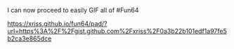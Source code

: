 I can now proceed to easily GIF all of #Fun64

https://xriss.github.io/fun64/pad/?url=https%3A%2F%2Fgist.github.com%2Fxriss%2F0a3b22b101edf1a97fe5b2ca3e865dce 